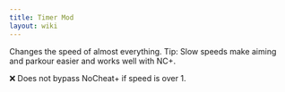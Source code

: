 ```yaml
---
title: Timer Mod
layout: wiki
---
```

Changes the speed of almost everything.
Tip: Slow speeds make aiming and parkour easier and works well with NC+.

:x: Does not bypass NoCheat+ if speed is over 1.
